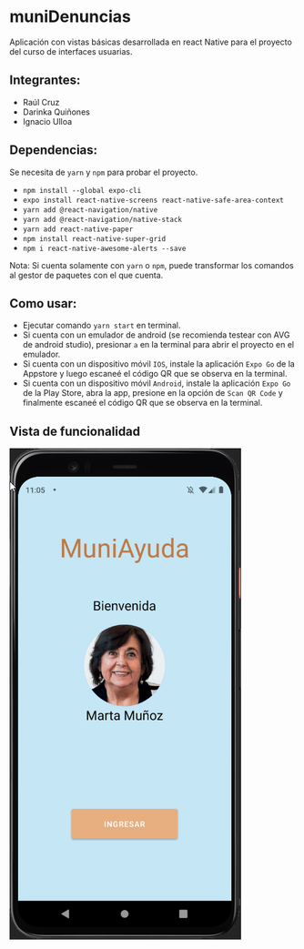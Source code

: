 # muniDenuncias
Aplicación con vistas básicas desarrollada en react Native para el proyecto del curso de interfaces usuarias.

## Integrantes:
- Raúl Cruz
- Darinka Quiñones
- Ignacio Ulloa

## Dependencias:
Se necesita de `yarn` y `npm` para probar el proyecto.
- `npm install --global expo-cli`
- `expo install react-native-screens react-native-safe-area-context`
- `yarn add @react-navigation/native`
- `yarn add @react-navigation/native-stack`
- `yarn add react-native-paper`
- `npm install react-native-super-grid`
- `npm i react-native-awesome-alerts --save`

Nota: Si cuenta solamente con `yarn` o `npm`, puede transformar los comandos al gestor de paquetes con el que cuenta.

## Como usar:
- Ejecutar comando `yarn start` en terminal.
- Si cuenta con un emulador de android (se recomienda testear con AVG de android studio), presionar `a` en la terminal para abrir el proyecto en el emulador.
- Si cuenta con un dispositivo móvil `IOS`, instale la aplicación `Expo Go` de la Appstore y luego escaneé el código QR que se observa en la terminal.
- Si cuenta con un dispositivo móvil `Android`, instale la aplicación `Expo Go` de la Play Store, abra la app, presione en la opción de `Scan QR Code` y finalmente escaneé el código QR que se observa en la terminal.

## Vista de funcionalidad
![test](./assets/test.gif)
